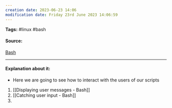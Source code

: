 ```yaml
---
creation date: 2023-06-23 14:06
modification date: Friday 23rd June 2023 14:06:59
---
```


**Tags:** #linux #bash 

#### Source:
[Bash](https://tldp.org/LDP/Bash-Beginners-Guide/html/chap_08.html)

--------------------------------------

#### Explanation about it:

* Here we are going to see how to interact with the users of our scripts

1. [[Displaying user messages - Bash]]
2. [[Catching user input - Bash]]
3. 